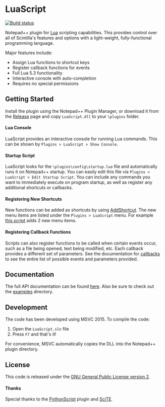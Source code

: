 # LuaScript

[![Build status](https://ci.appveyor.com/api/projects/status/github/dail8859/LuaScript?branch=master&svg=true)](https://ci.appveyor.com/project/dail8859/LuaScript/branch/master)

Notepad++ plugin for [Lua](http://www.lua.org/) scripting capabilities. This provides control over all of Scintilla's features and options with a light-weight, fully-functional programming language.

Major features include:

- Assign Lua functions to shortcut keys
- Register callback functions for events
- Full Lua 5.3 functionality
- Interactive console with auto-completion
- Requires no special permissions

## Getting Started
Install the plugin using the Notepad++ Plugin Manager, or download it from the [Release](https://github.com/dail8859/LuaScript/releases) page and copy `LuaScript.dll` to your `\plugins` folder.

#### Lua Console
LuaScript provides an interactive console for running Lua commands. This can be shown by `Plugins > LuaScript > Show Console`.

#### Startup Script
LuaScript looks for the `\plugins\config\startup.lua` file and automatically runs it on Notepad++ startup. You can easily edit this file via `Plugins > LuaScript > Edit Startup Script`. You can include any commands you want to immediately execute on program startup, as well as register any additional shortcuts or callbacks.

#### Registering New Shortcuts
New functions can be added as shortcuts by using [AddShortcut](https://dail8859.github.io/LuaScript/classes/Notepad.html#Notepad.AddShortcut). The new menu items are listed under the `Plugins > LuaScript` menu. For example [this script](https://dail8859.github.io/LuaScript/examples/visualstudiolinecopy.lua.html) adds 2 new menu items.

#### Registering Callback Functions
Scripts can also register functions to be called when certain events occur, such as a file being opened, text being modified, etc. Each callback provides a different set of parameters. See the documentation for [callbacks](https://dail8859.github.io/LuaScript/topics/callbacks.md.html) to see the entire list of possible events and parameters provided.

## Documentation
The full API documentation can be found [here](http://dail8859.github.io/LuaScript/). Also be sure to check out the [examples](/examples/) directory.

## Development
The code has been developed using MSVC 2015. To compile the code:

1. Open the `LuaScript.sln` file
1. Press `F7` and that's it!

For convenience, MSVC automatically copies the DLL into the Notepad++ plugin directory. 

## License
This code is released under the [GNU General Public License version 2](http://www.gnu.org/licenses/gpl-2.0.txt).

#### Thanks
Special thanks to the [PythonScript](https://github.com/bruderstein/PythonScript) plugin and [SciTE](http://www.scintilla.org/SciTE.html).
